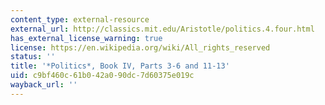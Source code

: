 ```yaml
---
content_type: external-resource
external_url: http://classics.mit.edu/Aristotle/politics.4.four.html
has_external_license_warning: true
license: https://en.wikipedia.org/wiki/All_rights_reserved
status: ''
title: '*Politics*, Book IV, Parts 3-6 and 11-13'
uid: c9bf460c-61b0-42a0-90dc-7d60375e019c
wayback_url: ''
---
```

